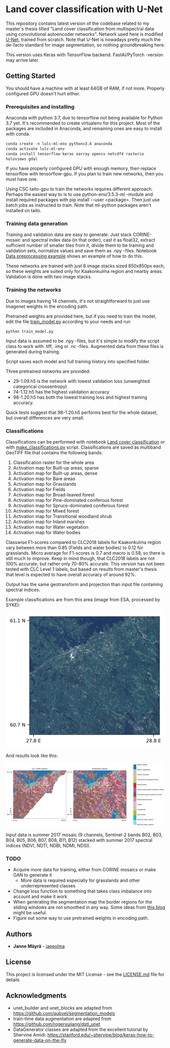 # Land cover classification with U-Net

This repository contains latest version of the codebase related to my master's thesis titled "Land cover classification from multispectral data using convolutional autoencoder networks". Network used here is modified [U-Net](https://lmb.informatik.uni-freiburg.de/people/ronneber/u-net/), trained from scratch. Note that U-Net is nowadays pretty much the de-facto standard for image segmentation, so nothing groundbreaking here.

This version uses Keras with TensorFlow backend. FastAi/PyTorch -version may arrive later.

## Getting Started

You should have a machine with at least 64GB of RAM, if not more. Properly configured GPU doesn't hurt either.

### Prerequisites and installing

Anaconda with python 3.7, due to tensorflow not being available for Python 3.7 yet. It's recommended to create virtualenv for this project. Most of the packages are included in Anaconda, and remaining ones are easy to install with conda.

```
conda create -n lulc-ml-env python=3.6 anaconda
conda activate lulc-ml-env
conda install tensorflow keras xarray opencv netcdf4 rasterio holoviews gdal
```

If you have properly configured GPU with enough memory, then replace tensorflow with tensorflow-gpu. If you plan to train new networks, then you must have one. 

Using CSC taito-gpu to train the networks requires different approach. Perhaps the easiest way to is to use python-env/3.5.3-ml -module and install required packages with pip install --user \<package\>. Then just use batch jobs as instructed to train. Note that ml-python packages aren't installed on taito.

### Training data generation

Training and validation data are easy to generate. Just stack CORINE-mosaic and spectral index data (in that order), cast it as float32, extract sufficient number of smaller tiles from it, divide them to be training and validation sets, normalize values and save them as .npy -files. Notebook [Data preprocessing example](preprocessing.ipynb) shows an example of how to do this. 

These networks are trained with just 8 image stacks sized 850x850px each, so these weights are suited only for Kaakonkulma region and nearby areas. Validation is done with two image stacks. 

### Training the networks

Due to images having 14 channels, it's not straightforward to just use imagenet weights in the encoding path.

Pretrained weights are provided here, but if you need to train the model, edit the file [train_model.py](train_model.py) according to your needs and run 

```
python train_model.py
```

Input data is assumed to be .npy -files, but it's simple to modify the script class to work with .tiff, .img or .nc -files. Augmented data from these files is generated during training.

Script saves each model and full training history into specified folder. 

Three pretrained networks are provided:
- 29-1.09.h5 is the network with lowest validation loss (unweighted categorical crossentropy)
- 74-1.12.h5 has the highest validation accuracy
- 98-1.20.h5 has both the lowest training loss and highest training accuracy. 

Quick tests suggest that 98-1.20.h5 performs best for the whole dataset, but overall differences are very small.

### Classifications

Classifications can be performed with notebook [Land cover classification](lulc.ipynb) or with [make_classifications.py](make_classifications.py) script. Classifications are saved as multiband GeoTIFF file that contains the following bands:

1. Classification raster for the whole area
2. Activation map for Built-up areas, sparse
3. Activation map for Built-up areas, dense
4. Activation map for Bare areas
5. Activation map for Grasslands
6. Activation map for Fields
7. Activation map for Broad-leaved forest
8. Activation map for Pine-dominated coniferous forest
9. Activation map for Spruce-dominated coniferous forest
10. Activation map for Mixed forest
11. Activation map for Transitional woodland shrub
12. Activation map for Inland marshes
13. Activation map for Water vegetation
14. Activation map for Water bodies

Classwise F1-scores compared to CLC2018 labels for Kaakonkulma region vary between more than 0.85 (Fields and water bodies) to 0.12 for grasslands. Micro average for F1-scores is 0.7 and macro is 0.58, so there is still much to improve. Keep in mind though, that CLC2018 labels are not 100% accurate, but rather only 70-80% accurate. This version has not been tested with CLC Level 1 labels, but based on results from master's thesis that level is expected to have overall accuracy of around 92%.

Output has the same geotransform and projection than input file containing spectral indices.

Example classifications are from this area (image from ESA, processed by SYKE):

![kaakonkulma](images/area.png)

And results look like this:

![results](images/results.png)

Input data is summer 2017 mosaic (9 channels, Sentinel-2 bands B02, B03, B04, B05, B06, B07, B08, B11, B12) stacked with summer 2017 spectral indices  (NDVI, NDTI, NDBI, NDMI, NDSI). 

### TODO

- Acquire more data for training, either from CORINE mosaics or make GAN to generate it
  - More data is required especially for grasslands and other underrepresented classes
- Change loss function to something that takes class imbalance into account and make it work
- When generating the segmentation map the border regions for the sliding windows are not smoothed in any way. Some ideas from [this blog](http://blog.kaggle.com/2017/05/09/dstl-satellite-imagery-competition-3rd-place-winners-interview-vladimir-sergey/) might be useful.
- Figure out some way to use pretrained weights in encoding path.

## Authors

* **Janne Mäyrä** - [jaeeolma](https://github.com/jaeeolma)

## License

This project is licensed under the MIT License - see the [LICENSE.md](LICENSE.md) file for details

## Acknowledgments

* unet_builder and unet_blocks are adapted from https://github.com/qubvel/segmentation_models 
* train-time data augmentation are adapted from https://github.com/rogerxujiang/dstl_unet
* DataGenerator classes are adapted from the excellent tutorial by Shervine Amidi: https://stanford.edu/~shervine/blog/keras-how-to-generate-data-on-the-fly
